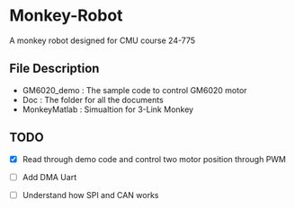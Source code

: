 # Monkey-Robot

A monkey robot designed for CMU course 24-775

## File Description

- GM6020_demo 	: The sample code to control GM6020 motor
- Doc			: The folder for all the documents
- MonkeyMatlab	: Simualtion for 3-Link Monkey

## TODO

 - [x] Read through demo code and control two motor  position through PWM
 - [ ] Add DMA Uart
 - [ ] Understand how SPI and CAN works

